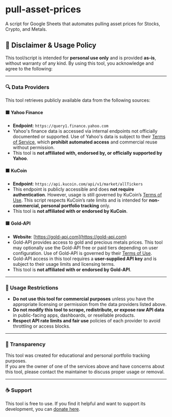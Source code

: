# pull-asset-prices

A script for Google Sheets that automates pulling asset prices for Stocks, Crypto, and Metals.

## 📄 Disclaimer & Usage Policy

This tool/script is intended for **personal use only** and is provided **as-is**, without warranty of any kind. By using this tool, you acknowledge and agree to the following:

---

### 🔍 Data Providers

This tool retrieves publicly available data from the following sources:

#### 🟦 Yahoo Finance
- **Endpoint**: `https://query1.finance.yahoo.com`
- Yahoo's finance data is accessed via internal endpoints not officially documented or supported. Use of Yahoo's data is subject to their [Terms of Service](https://legal.yahoo.com/us/en/yahoo/terms/otos/index.html), which **prohibit automated access** and commercial reuse without permission.
- This tool is **not affiliated with, endorsed by, or officially supported by Yahoo**.

#### 🟧 KuCoin
- **Endpoint**: `https://api.kucoin.com/api/v1/market/allTickers`
- This endpoint is publicly accessible and does **not require authentication**. However, usage is still governed by KuCoin’s [Terms of Use](https://www.kucoin.com/legal/terms-of-use). This script respects KuCoin’s rate limits and is intended for **non-commercial, personal portfolio tracking** only.
- This tool is **not affiliated with or endorsed by KuCoin**.

#### 🟨 Gold-API
- **Website**: [https://gold-api.com](https://gold-api.com)
- Gold-API provides access to gold and precious metals prices. This tool may optionally use the Gold-API free or paid tiers depending on user configuration. Use of Gold-API is governed by their [Terms of Use](https://gold-api.com/terms).
- Gold-API access in this tool requires a **user-supplied API key** and is subject to their usage limits and licensing terms.
- This tool is **not affiliated with or endorsed by Gold-API**.

---

### 📌 Usage Restrictions

- **Do not use this tool for commercial purposes** unless you have the appropriate licensing or permission from the data providers listed above.
- **Do not modify this tool to scrape, redistribute, or expose raw API data** in public-facing apps, dashboards, or resellable products.
- **Respect API rate limits and fair use** policies of each provider to avoid throttling or access blocks.

---

### 💬 Transparency

This tool was created for educational and personal portfolio tracking purposes.  
If you are the owner of one of the services above and have concerns about this tool, please contact the maintainer to discuss proper usage or removal.

---

### ☕ Support

This tool is free to use. If you find it helpful and want to support its development, you can [donate here](#your-ko-fi-or-donation-link).
